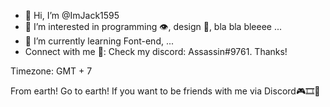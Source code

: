 - 👋 Hi, I’m @ImJack1595
- 👀 I’m interested in programming 👁, design 📸, bla bla bleeee ...
- 🌱 I’m currently learning Font-end, ...
- Connect with me 🔔: 
  Check my discord: Assassin#9761. Thanks!

Timezone: GMT + 7

From earth!
Go to earth!
If you want to be friends with me via Discord🎮🎞🎪
